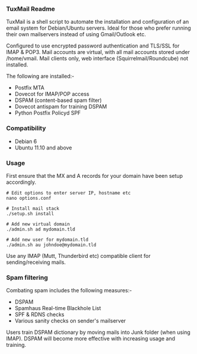 ### TuxMail Readme

TuxMail is a shell script to automate the installation and configuration of 
an email system for Debian/Ubuntu servers. Ideal for those who prefer running 
their own mailservers instead of using Gmail/Outlook etc.

Configured to use encrypted password authentication and TLS/SSL for IMAP & POP3.
Mail accounts are virtual, with all mail accounts stored under /home/vmail.
Mail clients only, web interface (Squirrelmail/Roundcube) not installed.

The following are installed:-

-   Postfix MTA
-   Dovecot for IMAP/POP access
-   DSPAM (content-based spam filter) 
-   Dovecot antispam for training DSPAM
-   Python Postfix Policyd SPF 

### Compatibility

-   Debian 6
-   Ubuntu 11.10 and above

### Usage

First ensure that the MX and A records for your domain have been setup accordingly.

    # Edit options to enter server IP, hostname etc
    nano options.conf

    # Install mail stack
    ./setup.sh install

    # Add new virtual domain
    ./admin.sh ad mydomain.tld

    # Add new user for mydomain.tld
    ./admin.sh au johndoe@mydomain.tld

Use any IMAP (Mutt, Thunderbird etc) compatible client for sending/receiving mails. 

### Spam filtering

Combating spam includes the following measures:-

-   DSPAM
-   Spamhaus Real-time Blackhole List
-   SPF & RDNS checks
-   Various sanity checks on sender's mailserver

Users train DSPAM dictionary by moving mails into Junk folder (when using IMAP). 
DSPAM will become more effective with increasing usage and training.
